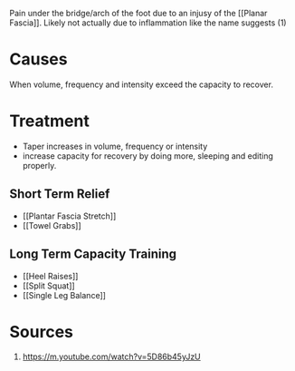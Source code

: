 Pain under the bridge/arch of the foot due to an injusy of the [[Planar Fascia]]. Likely not actually due to inflammation like the name suggests (1)
# Causes
When volume, frequency and intensity exceed the capacity to recover. 
# Treatment
- Taper increases in volume, frequency or intensity
- increase capacity for recovery by doing more, sleeping and editing properly.
## Short Term Relief
- [[Plantar Fascia Stretch]]
- [[Towel Grabs]]
## Long Term Capacity Training
- [[Heel Raises]]
- [[Split Squat]]
- [[Single Leg Balance]]
# Sources
1) https://m.youtube.com/watch?v=5D86b45yJzU